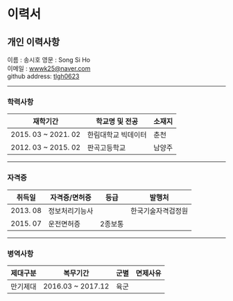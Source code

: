 # 이력서
개인 이력사항
---
이름 : 송시호   영문 : Song Si Ho   
이메일 : wwwk25@naver.com   
github address: [tlgh0623][github]

---
### 학력사항 
|재학기간|학교명 및 전공|소재지|
|---|---|---|
|2015. 03 ~ 2021. 02|한림대학교 빅데이터|춘천|
|2012. 03 ~ 2015. 02|판곡고등학교|남양주|
---
### 자격증   
|취득일|자격증/면허증|등급|발행처|
|---|---|---|---|
|2013. 08|정보처리기능사||한국기술자격검정원|
|2015. 07|운전면허증|2종보통||

---
### 병역사항
|제대구분|복무기간|군별|면제사유|
|---|---|---|---|
|만기제대|2016.03 ~ 2017.12|육군||   

[github]:https://github.com/tlgh0623
